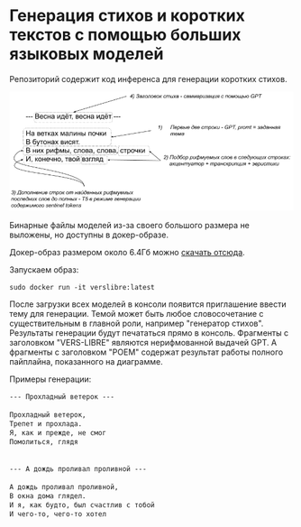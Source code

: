 # Генерация стихов и коротких текстов с помощью больших языковых моделей

Репозиторий содержит код инференса для генерации коротких стихов.


![общая схема генерации](generation_schema.png)


Бинарные файлы моделей из-за своего большого размера не выложены, но доступны
в докер-образе.

Докер-образ размером около 6.4Гб можно [скачать отсюда](https://disk.yandex.ru/d/T6gRpDTTDAAoig).

Запускаем образ:

```
sudo docker run -it verslibre:latest
```

После загрузки всех моделей в консоли появится приглашение ввести тему для генерации. Темой может быть любое
словосочетание с существительным в главной роли, например "генератор стихов". Результаты генерации будут печататься
прямо в консоль. Фрагменты с заголовком "VERS-LIBRE" являются нерифмованной выдачей GPT. А фрагменты с заголовком "POEM" 
содержат результат работы полного пайплайна, показанного на диаграмме.

Примеры генерации:

```
--- Прохладный ветерок ---

Прохладный ветерок,
Трепет и прохлада.
Я, как и прежде, не смог
Помолиться, глядя


--- А дождь проливал проливной ---

А дождь проливал проливной,
В окна дома глядел.
И я, как будто, был счастлив с тобой
И чего-то, чего-то хотел
```


